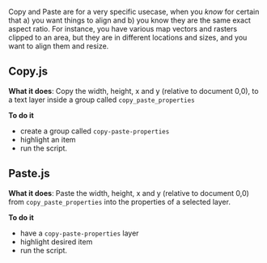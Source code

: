 Copy and Paste are for a very specific usecase, when you *know* for certain that a) you want things to align and b) you know they are the same exact aspect ratio. For instance, you have various map vectors and rasters clipped to an area, but they are in different locations and sizes, and you want to align them and resize. 

## Copy.js
**What it does**: Copy the width, height, x and y (relative to document 0,0), to a text layer inside a group called `copy_paste_properties`

**To do it**

- create a group called `copy-paste-properties`
- highlight an item
- run the script. 

## Paste.js
**What it does**: Paste the width, height, x and y (relative to document 0,0) from `copy_paste_properties` into the properties of a selected layer.

**To do it**
- have a `copy-paste-properties` layer
- highlight desired item
- run the script.
